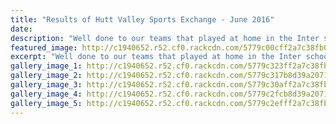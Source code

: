 ```yaml
---
title: "Results of Hutt Valley Sports Exchange - June 2016"
date: 
description: "Well done to our teams that played at home in the Inter school against Hutt Valley High School last Thursday 23 June..  photo's to follow.."
featured_image: http://c1940652.r52.cf0.rackcdn.com/5779c00cff2a7c38fb00051b/13537748_627981077351002_4403867566642261455_n.jpg
excerpt: "Well done to our teams that played at home in the Inter school against Hutt Valley High School last Thursday 23 June..  photo's to follow.."
gallery_image_1: http://c1940652.r52.cf0.rackcdn.com/5779c323ff2a7c38fb000547/13557662_627980917351018_8576295844303152638_n.jpg
gallery_image_2: http://c1940652.r52.cf0.rackcdn.com/5779c317b8d39a2071000541/13537748_627980904017686_7416923827532605358_n.jpg
gallery_image_3: http://c1940652.r52.cf0.rackcdn.com/5779c30aff2a7c38fb000545/13532996_627980604017716_5293974087120191594_n.jpg
gallery_image_4: http://c1940652.r52.cf0.rackcdn.com/5779c2fcb8d39a207100053f/13529186_627980607351049_2638137545841484982_n.jpg
gallery_image_5: http://c1940652.r52.cf0.rackcdn.com/5779c2efff2a7c38fb000543/13516643_627980697351040_7804407966644103000_n.jpg
---
```

